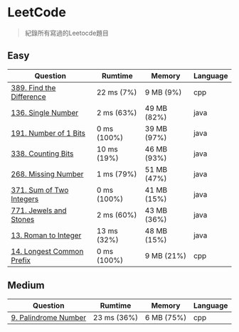 # LeetCode
> 紀錄所有寫過的Leetocde題目

## Easy
| Question                                                                                       |   Rumtime   |    Memory   | Language |
|------------------------------------------------------------------------------------------------|-------------|-------------|----------|
| [389. Find the Difference](https://leetcode.com/problems/find-the-difference/)                 | 22 ms (7%)  | 9 MB (9%)   | cpp      |
| [136. Single Number](https://leetcode.com/problems/single-number/)                             | 2 ms (63%)  | 49 MB (82%) | java     |
| [191. Number of 1 Bits](https://leetcode.com/problems/number-of-1-bits/)                       | 0 ms (100%) | 39 MB (97%) | java     |
| [338. Counting Bits](https://leetcode.com/problems/counting-bits/)                             | 10 ms (19%) | 46 MB (93%) | java     |
| [268. Missing Number](https://leetcode.com/problems/missing-number/)                           | 1 ms (79%)  | 51 MB (47%) | java     |
| [371. Sum of Two Integers](https://leetcode.com/problems/sum-of-two-integers/)                 | 0 ms (100%) | 41 MB (15%) | java     |
| [771. Jewels and Stones](https://leetcode.com/problems/jewels-and-stones/)                     | 2 ms (60%)  | 43 MB (36%) | java     |
| [13. Roman to Integer](https://leetcode.com/problems/roman-to-integer/)                        | 13 ms (32%) | 48 MB (15%) | java     |
| [14. Longest Common Prefix](https://leetcode.com/problems/longest-common-prefix/description/)  | 0 ms (100%) | 9 MB (21%)  | cpp      |

## Medium
| Question                                                                      |   Rumtime   |   Memory   | Language |
|-------------------------------------------------------------------------------|-------------|------------|----------|
| [9. Palindrome Number](https://leetcode.com/problems/palindrome-number/)      | 23 ms (36%) | 6 MB (75%) | cpp      |
